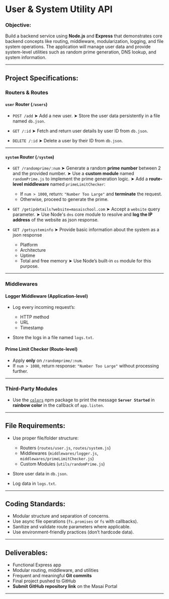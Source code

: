 # **User & System Utility API**

### Objective:

Build a backend service using **Node.js** and **Express** that demonstrates core backend concepts like routing, middleware, modularization, logging, and file system operations. The application will manage user data and provide system-level utilities such as random prime generation, DNS lookup, and system information.

---

## Project Specifications:

### **Routers & Routes**

#### `user` Router (`/users`)

- `POST /add`
  ➤ Add a new user.
  ➤ Store the user data persistently in a file named `db.json`.

- `GET /:id`
  ➤ Fetch and return user details by user ID from `db.json`.

- `DELETE /:id`
  ➤ Delete a user by their ID from `db.json`.

---

#### `system` Router (`/system`)

- `GET /randomprime/:num`
  ➤ Generate a random **prime number** between 2 and the provided number.
  ➤ Use a **custom module** named `randomPrime.js` to implement the prime generation logic.
  ➤ Add a **route-level middleware** named `primeLimitChecker`:

  - If `num > 1000`, return: `"Number Too Large"` and **terminate** the request.
  - Otherwise, proceed to generate the prime.

- `GET /getipdetails?website=masaischool.com`
  ➤ Accept a `website` query parameter.
  ➤ Use Node's `dns` core module to resolve and **log the IP address** of the website as json response.

- `GET /getsysteminfo`
  ➤ Provide basic information about the system as a json response

  - Platform
  - Architecture
  - Uptime
  - Total and free memory
    ➤ Use Node’s built-in `os` module for this purpose.

---

### **Middlewares**

#### Logger Middleware (Application-level)

- Log every incoming request’s:

  - HTTP method
  - URL
  - Timestamp

- Store the logs in a file named `logs.txt`.

#### Prime Limit Checker (Route-level)

- Apply **only** on `/randomprime/:num`.
- If `num > 1000`, return response: `"Number Too Large"` without processing further.

---

### **Third-Party Modules**

- Use the [`colors`](https://www.npmjs.com/package/colors) npm package to print the message **`Server Started`** in **rainbow color** in the callback of `app.listen`.

---

## File Requirements:

- Use proper file/folder structure:

  - Routers (`routes/user.js`, `routes/system.js`)
  - Middlewares (`middlewares/logger.js`, `middlewares/primeLimitChecker.js`)
  - Custom Modules (`utils/randomPrime.js`)

- Store user data in `db.json`.
- Log data in `logs.txt`.

---

## Coding Standards:

- Modular structure and separation of concerns.
- Use async file operations (`fs.promises` or `fs` with callbacks).
- Sanitize and validate route parameters where applicable.
- Use environment-friendly practices (don’t hardcode data).

---

## Deliverables:

- Functional Express app
- Modular routing, middleware, and utilities
- Frequent and meaningful **Git commits**
- Final project pushed to GitHub
- **Submit GitHub repository link** on the Masai Portal

---
